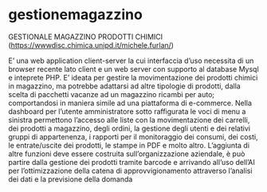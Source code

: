 # gestionemagazzino
GESTIONALE MAGAZZINO PRODOTTI CHIMICI  (https://wwwdisc.chimica.unipd.it/michele.furlan/)


E’ una web application client-server la cui interfaccia d’uso necessita di un browser recente lato client e un web server con supporto al database Mysql e inteprete PHP. E’ ideata per gestire la movimentazione dei prodotti chimici in magazzino, ma potrebbe adattarsi ad altre tipologie di prodotti, dalla scelta di pacchetti vacanze ad un magazzino ricambi per auto; comportandosi in maniera simile ad una piattaforma di e-commerce. Nella dashboard per l’utente amministratore sotto raffigurata le voci di menu a sinistra permettono l’accesso alle liste con la movimentazione dei
carrelli, dei prodotti a magazzino, degli ordini, la gestione degli utenti e dei relativi gruppi di appartenenza, i rapporti per il monitoraggio dei consumi, dei costi, le entrate/uscite dei prodotti, le stampe in PDF e molto altro. L’aggiunta di altre funzioni deve essere costruita sull’organizzazione aziendale, è può partire dalla gestione dei prodotti tramite barcode e arrivando all’uso dell’AI per l’ottimizzazione della catena di approvvigionamento attraverso l’analisi dei dati e la previsione della domanda

